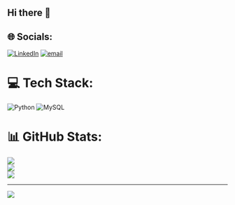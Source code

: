 ## Hi there 👋


## 🌐 Socials:
[![LinkedIn](https://img.shields.io/badge/LinkedIn-%230077B5.svg?logo=linkedin&logoColor=white)](https://linkedin.com/in/abhayuppal1) [![email](https://img.shields.io/badge/Email-D14836?logo=gmail&logoColor=white)](mailto:abhayuppal@hotmail.co.uk) 

# 💻 Tech Stack:
![Python](https://img.shields.io/badge/python-3670A0?style=for-the-badge&logo=python&logoColor=ffdd54) ![MySQL](https://img.shields.io/badge/mysql-4479A1.svg?style=for-the-badge&logo=mysql&logoColor=white)
# 📊 GitHub Stats:
![](https://github-readme-stats.vercel.app/api?username=auppal1&theme=dark&hide_border=false&include_all_commits=false&count_private=false)<br/>
![](https://nirzak-streak-stats.vercel.app/?user=auppal1&theme=dark&hide_border=false)<br/>
![](https://github-readme-stats.vercel.app/api/top-langs/?username=auppal1&theme=dark&hide_border=false&include_all_commits=false&count_private=false&layout=compact)

---
[![](https://visitcount.itsvg.in/api?id=auppal1&icon=2&color=1)](https://visitcount.itsvg.in)

<!-- Proudly created with GPRM ( https://gprm.itsvg.in ) -->
